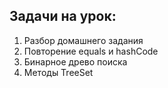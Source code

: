 ## Задачи на урок:

1. Разбор домашнего задания
2. Повторение equals и hashCode
3. Бинарное древо поиска
4. Методы TreeSet











